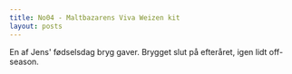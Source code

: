 ```yaml
---
title: No04 - Maltbazarens Viva Weizen kit
layout: posts
---
```


En af Jens' fødselsdag bryg gaver. Brygget slut på efteråret, igen lidt off-season.

